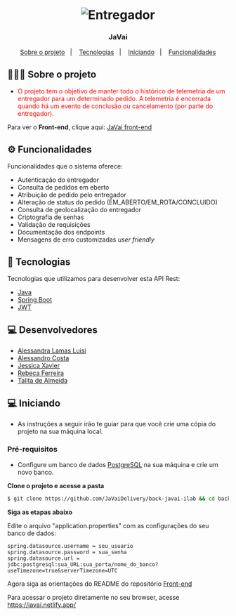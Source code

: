 <h1 align="center">
<img src="https://www.danny.com.br/wp-content/uploads/na-ilustracao-do-conceito-de-caminho_114360-1191.jpg" title="Entregador" />
</h1>

<h3 align="center">
  JaVai
</h3>

<p align="center">
  <a href="#sobre o projeto">Sobre o projeto</a>&nbsp;&nbsp;&nbsp;|&nbsp;&nbsp;&nbsp;
  <a href="#tecnologias">Tecnologias</a>&nbsp;&nbsp;&nbsp;|&nbsp;&nbsp;&nbsp;
  <a href="#iniciando">Iniciando</a>&nbsp;&nbsp;&nbsp;|&nbsp;&nbsp;&nbsp;
  <a href="#funcionalidades">Funcionalidades</a>
</p>

## 👨🏻‍💻 Sobre o projeto

- <p style="color: red;">O projeto tem o objetivo de manter todo o histórico de telemetria de um entregador para um determinado pedido. A telemetria é encerrada quando há um evento de conclusão ou cancelamento (por parte do entregador).</p>

Para ver o **Front-end**, clique aqui: [JaVai front-end](https://github.com/JaVaiDelivery/front-javai-ilab)</br>

## ⚙️ Funcionalidades
Funcionalidades que o sistema oferece:
- Autenticação do entregador
- Consulta de pedidos em eberto
- Atribuição de pedido pelo entregador
- Alteração de status do pedido (EM_ABERTO/EM_ROTA/CONCLUIDO)
- Consulta de geolocalização do entregador
- Criptografia de senhas
- Validação de requisições
- Documentação dos endpoints
- Mensagens de erro customizadas *user friendly*

## 🚀 Tecnologias

Tecnologias que utilizamos para desenvolver esta API Rest:

- [Java](https://www.java.com/pt-BR/)
- [Spring Boot](https://spring.io/)
- [JWT](https://jwt.io/)
<!-- - [Swagger](https://swagger.io/) -->

## 💻 Desenvolvedores
- [Alessandra Lamas Luisi](https://github.com/alluisi)
- [Alessandro Costa](https://github.com/ab-costa)
- [Jessica Xavier](https://github.com/jfsax)
- [Rebeca Ferreira](https://github.com/rvsfrebeca1)
- [Talita de Almeida](https://github.com/TalitaCarvalho)

## 💻 Iniciando

- As instruções a seguir irão te guiar para que você crie uma cópia do projeto na sua máquina local.

### Pré-requisitos

- Configure um banco de dados [PostgreSQL](https://www.postgresql.org/) na sua máquina e crie um novo banco.

**Clone o projeto e acesse a pasta**

```bash
$ git clone https://github.com/JaVaiDelivery/back-javai-ilab && cd back-javai-ilab
```

**Siga as etapas abaixo**

Edite o arquivo "application.properties" com as configurações do seu banco de dados:

```
spring.datasource.username = seu_usuario
spring.datasource.password = sua_senha
spring.datasource.url = jdbc:postgresql:sua_URL:sua_porta/nome_do_banco?useTimezone=true&serverTimezone=UTC

```
Agora siga as orientações do README do repositório [Front-end](https://github.com/JaVaiDelivery/front-javai-ilab)

Para acessar o projeto diretamente no seu browser, acesse https://javai.netlify.app/

